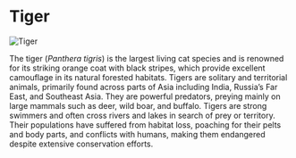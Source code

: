 # Tiger

![Tiger](https://upload.wikimedia.org/wikipedia/commons/5/56/Tiger.50.jpg)

The tiger (*Panthera tigris*) is the largest living cat species and is renowned for its striking orange coat with black stripes, which provide excellent camouflage in its natural forested habitats. Tigers are solitary and territorial animals, primarily found across parts of Asia including India, Russia’s Far East, and Southeast Asia. They are powerful predators, preying mainly on large mammals such as deer, wild boar, and buffalo. Tigers are strong swimmers and often cross rivers and lakes in search of prey or territory. Their populations have suffered from habitat loss, poaching for their pelts and body parts, and conflicts with humans, making them endangered despite extensive conservation efforts.

